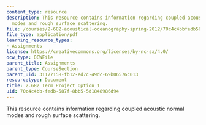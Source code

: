 ```yaml
---
content_type: resource
description: This resource contains information regarding coupled acoustic normal
  modes and rough surface scattering.
file: /courses/2-682-acoustical-oceanography-spring-2012/70c4c4bbfedb587f8bb55d1848986d94_MIT2_682S12_termproject_01.pdf
file_type: application/pdf
learning_resource_types:
- Assignments
license: https://creativecommons.org/licenses/by-nc-sa/4.0/
ocw_type: OCWFile
parent_title: Assignments
parent_type: CourseSection
parent_uid: 31177158-fb12-ed7c-49dc-69b06576c013
resourcetype: Document
title: 2.682 Term Project Option 1
uid: 70c4c4bb-fedb-587f-8bb5-5d1848986d94
---
```

This resource contains information regarding coupled acoustic normal modes and rough surface scattering.